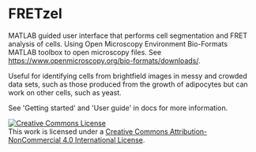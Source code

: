 # FRETzel
MATLAB guided user interface that performs cell segmentation and FRET analysis of cells. Using Open Microscopy Environment Bio-Formats MATLAB toolbox to open microscopy files. See https://www.openmicroscopy.org/bio-formats/downloads/.

Useful for identifying cells from brightfield images in messy and crowded data sets, such as those produced from the growth of adipocytes but can work on other cells, such as yeast.

See 'Getting started' and 'User guide' in docs for more information.

<a rel="license" href="http://creativecommons.org/licenses/by-nc/4.0/"><img alt="Creative Commons License" style="border-width:0" src="https://i.creativecommons.org/l/by-nc/4.0/88x31.png" /></a><br />This work is licensed under a <a rel="license" href="http://creativecommons.org/licenses/by-nc/4.0/">Creative Commons Attribution-NonCommercial 4.0 International License</a>.
